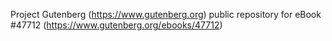 Project Gutenberg (https://www.gutenberg.org) public repository for eBook #47712 (https://www.gutenberg.org/ebooks/47712)
